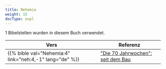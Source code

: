 ```yaml
---
title: Nehemia
weight: 15
docType: expl
---
```


1 Bibelstellen wurden in diesem Buch verwendet.

| Vers | Referenz |
|-------|-----------|
| {{% bible val="Nehemia:4" link="neh:4,-1" lang="de" %}} | ["Die 70 Jahrwochen": seit dem Bau ](../exampleSite/content/expl/../expl/bible/daniel/the-70-year-weeks#d777) |
